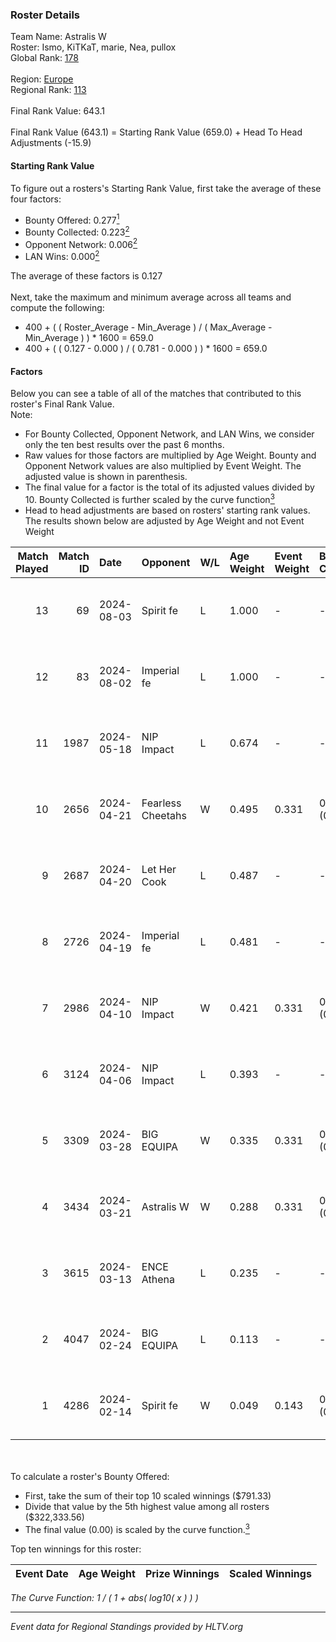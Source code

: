 ### Roster Details<br />
Team Name: Astralis W<br />
Roster: Ismo, KiTKaT, marie, Nea, pullox<br />
Global Rank: [178](../standings_global.md)<br />
<br />
Region: [Europe]( ../standings_europe.md)<br />
Regional Rank: [113]( ../standings_europe.md)<br />
<br />
Final Rank Value:  643.1<br />
<br />
Final Rank Value (643.1) = Starting Rank Value (659.0) + Head To Head Adjustments (-15.9)<br />

#### Starting Rank Value<br />
To figure out a rosters's Starting Rank Value, first take the average of these four factors:<br />
- Bounty Offered: 0.277[<sup>1</sup>](#table2)
- Bounty Collected: 0.223[<sup>2</sup>](#table1)
- Opponent Network: 0.006[<sup>2</sup>](#table1)
- LAN Wins: 0.000[<sup>2</sup>](#table1)

The average of these factors is 0.127<br />
<br />
Next, take the maximum and minimum average across all teams and compute the following:<br />
- 400 + ( ( Roster_Average - Min_Average ) / ( Max_Average - Min_Average ) ) * 1600 = 659.0
- 400 + ( ( 0.127 - 0.000 ) / ( 0.781 - 0.000 ) ) * 1600 = 659.0


#### Factors<br />
Below you can see a table of all of the matches that contributed to this roster's Final Rank Value.<br />
Note:<br />

- For Bounty Collected, Opponent Network, and LAN Wins, we consider only the ten best results over the past 6 months.
- Raw values for those factors are multiplied by Age Weight. Bounty and Opponent Network values are also multiplied by Event Weight. The adjusted value is shown in parenthesis.
- The final value for a factor is the total of its adjusted values divided by 10. Bounty Collected is further scaled by the curve function[<sup>3</sup>](#curveFunction)
- Head to head adjustments are based on rosters' starting rank values. The results shown below are adjusted by Age Weight and not Event Weight
<span id="table1"></span><br />


| Match Played | Match ID | Date       | Opponent          | W/L | Age Weight | Event Weight | Bounty Collected | Opponent Network | LAN Wins  | H2H Adj. | Roster                           |
| -: | -: | :- | :- | :- | :- | :- | :- | :- | :- | -: | :- |
|           13 |       69 | 2024-08-03 | Spirit fe         | L   | 1.000      | -            | -                | -                | -         |   -16.64 | Ismo, KiTKaT, marie, Nea, pullox |
|           12 |       83 | 2024-08-02 | Imperial fe       | L   | 1.000      | -            | -                | -                | -         |    -3.04 | Ismo, KiTKaT, marie, Nea, pullox |
|           11 |     1987 | 2024-05-18 | NIP Impact        | L   | 0.674      | -            | -                | -                | -         |    -8.86 | Ann4, D7, KiTKaT, Nea, pullox    |
|           10 |     2656 | 2024-04-21 | Fearless Cheetahs | W   | 0.495      | 0.331        | 0.003 (0.000)    | 0.064 (0.011)    | 0 (0.000) |     8.52 | Ann4, D7, KiTKaT, Nea, pullox    |
|            9 |     2687 | 2024-04-20 | Let Her Cook      | L   | 0.487      | -            | -                | -                | -         |    -3.21 | Ann4, D7, KiTKaT, Nea, pullox    |
|            8 |     2726 | 2024-04-19 | Imperial fe       | L   | 0.481      | -            | -                | -                | -         |    -1.70 | Ann4, D7, KiTKaT, Nea, pullox    |
|            7 |     2986 | 2024-04-10 | NIP Impact        | W   | 0.421      | 0.331        | 0.005 (0.001)    | 0.228 (0.032)    | 0 (0.000) |     7.83 | Ann4, D7, KiTKaT, Nea, pullox    |
|            6 |     3124 | 2024-04-06 | NIP Impact        | L   | 0.393      | -            | -                | -                | -         |    -5.38 | Ann4, D7, KiTKaT, Nea, pullox    |
|            5 |     3309 | 2024-03-28 | BIG EQUIPA        | W   | 0.335      | 0.331        | 0.017 (0.002)    | 0.149 (0.017)    | 0 (0.000) |     6.86 | Ann4, D7, KiTKaT, Nea, pullox    |
|            4 |     3434 | 2024-03-21 | Astralis W        | W   | 0.288      | 0.331        | 0.001 (0.000)    | 0.020 (0.002)    | 0 (0.000) |     4.08 | Ann4, D7, KiTKaT, Nea, pullox    |
|            3 |     3615 | 2024-03-13 | ENCE Athena       | L   | 0.235      | -            | -                | -                | -         |    -3.88 | Ann4, D7, KiTKaT, Nea, pullox    |
|            2 |     4047 | 2024-02-24 | BIG EQUIPA        | L   | 0.113      | -            | -                | -                | -         |    -1.27 | Ann4, D7, KiTKaT, Nea, pullox    |
|            1 |     4286 | 2024-02-14 | Spirit fe         | W   | 0.049      | 0.143        | 0.005 (0.000)    | 0.140 (0.001)    | 0 (0.000) |     0.78 | Ann4, D7, KiTKaT, Nea, pullox    |

<br />
<span id="table2"></span><br />
To calculate a roster's Bounty Offered:<br />

- First, take the sum of their top 10 scaled winnings ($791.33)
- Divide that value by the 5th highest value among all rosters ($322,333.56)
- The final value (0.00) is scaled by the curve function.[<sup>3</sup>](#curveFunction)

Top ten winnings for this roster:<br />

| Event Date | Age Weight | Prize Winnings | Scaled Winnings |
| :- | -: | :- | :- |


<span id="curveFunction"></span>_The Curve Function: 1 / ( 1 + abs( log10( x ) ) )_<br />

---
_Event data for Regional Standings provided by HLTV.org_<br />
